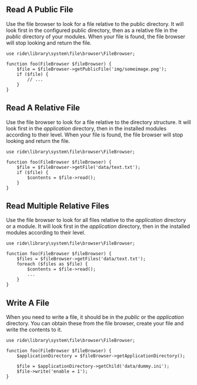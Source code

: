 ## Read A Public File

Use the file browser to look for a file relative to the public directory. 
It will look first in the configured public directory, then as a relative file in the _public_ directory of your modules. 
When your file is found, the file browser will stop looking and return the file. 

    use ride\library\system\file\browser\FileBrowser;

    function foo(FileBrowser $fileBrowser) {
        $file = $fileBrowser->getPublicFile('img/someimage.png');
        if ($file) {
            // ...
        }
    }

## Read A Relative File

Use the file browser to look for a file relative to the directory structure. 
It will look first in the _application_ directory, then in the installed modules according to their level. 
When your file is found, the file browser will stop looking and return the file. 

    use ride\library\system\file\browser\FileBrowser;

    function foo(FileBrowser $fileBrowser) {
        $file = $fileBrowser->getFile('data/text.txt');
        if ($file) {
            $contents = $file->read();
        }
    }

## Read Multiple Relative Files

Use the file browser to look for all files relative to the _application_ directory or a module. 
It will look first in the _application_ directory, then in the installed modules according to their level.

    use ride\library\system\file\browser\FileBrowser;

    function foo(FileBrowser $fileBrowser) {
        $files = $fileBrowser->getFiles('data/text.txt');
        foreach ($files as $file) {
            $contents = $file->read();
            ...
        }
    }
    
## Write A File

When you need to write a file, it should be in the _public_ or the _application_ directory. 
You can obtain these from the file browser, create your file and write the contents to it.

    use ride\library\system\file\browser\FileBrowser;

    function foo(FileBrowser $fileBrowser) {
        $applicationDirectory = $fileBrowser->getApplicationDirectory();
        
        $file = $applicationDirectory->getChild('data/dummy.ini');
        $file->write('enable = 1');
    }
    